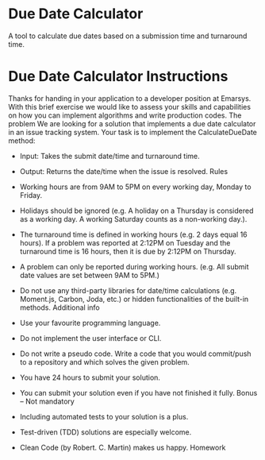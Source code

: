 # Due Date Calculator

A tool to calculate due dates based on a submission time and turnaround time.

# Due Date Calculator Instructions

Thanks for handing in your application to a developer position at Emarsys. With this brief exercise we would like to assess your skills and capabilities on how you can implement algorithms and write production codes.
The problem
We are looking for a solution that implements a due date calculator in an issue tracking system. Your task is to implement the CalculateDueDate method:

- Input: Takes the submit date/time and turnaround time.
- Output: Returns the date/time when the issue is resolved.
  Rules
- Working hours are from 9AM to 5PM on every working day, Monday to Friday.
- Holidays should be ignored (e.g. A holiday on a Thursday is considered as a working day. A working Saturday counts as a non-working day.).
- The turnaround time is defined in working hours (e.g. 2 days equal 16 hours). If a problem was reported at 2:12PM on Tuesday and the turnaround time is 16 hours, then it is due by 2:12PM on Thursday.
- A problem can only be reported during working hours. (e.g. All submit date values are set between 9AM to 5PM.)
- Do not use any third-party libraries for date/time calculations (e.g. Moment.js, Carbon, Joda, etc.) or hidden functionalities of the built-in methods.
  Additional info

- Use your favourite programming language.
- Do not implement the user interface or CLI.
- Do not write a pseudo code. Write a code that you would commit/push to a repository and which solves the given problem.
- You have 24 hours to submit your solution.
- You can submit your solution even if you have not finished it fully.
  Bonus – Not mandatory
- Including automated tests to your solution is a plus.
- Test-driven (TDD) solutions are especially welcome.
- Clean Code (by Robert. C. Martin) makes us happy.
  Homework
